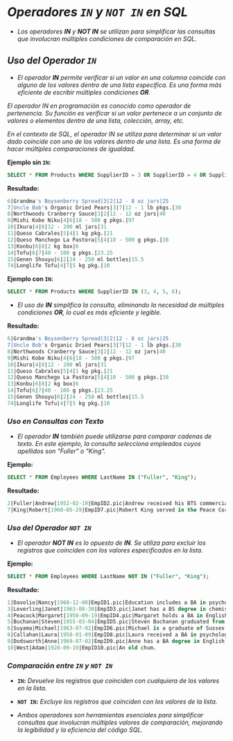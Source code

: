 <!-- Autor: Daniel Benjamin Perez Morales -->
<!-- GitHub: https://github.com/D4nitrix13 -->
<!-- GitLab: https://gitlab.com/D4nitrix13 -->
<!-- Correo electrónico: danielperezdev@proton.me -->

# ***Operadores `IN` y `NOT IN` en SQL***

- *Los operadores **IN** y **NOT IN** se utilizan para simplificar las consultas que involucran múltiples condiciones de comparación en SQL.*

## ***Uso del Operador `IN`***

- *El operador **IN** permite verificar si un valor en una columna coincide con alguno de los valores dentro de una lista específica. Es una forma más eficiente de escribir múltiples condiciones **OR**.*

*El operador IN en programación es conocido como operador de pertenencia. Su función es verificar si un valor pertenece a un conjunto de valores o elementos dentro de una lista, colección, array, etc.*

*En el contexto de SQL, el operador IN se utiliza para determinar si un valor dado coincide con uno de los valores dentro de una lista. Es una forma de hacer múltiples comparaciones de igualdad.*

**Ejemplo sin `IN`:**

```sql
SELECT * FROM Products WHERE SupplierID = 3 OR SupplierID = 4 OR SupplierID = 5 OR SupplierID = 6;
```

**Resultado:**

```sql
6|Grandma's Boysenberry Spread|3|2|12 - 8 oz jars|25
7|Uncle Bob's Organic Dried Pears|3|7|12 - 1 lb pkgs.|30
8|Northwoods Cranberry Sauce|3|2|12 - 12 oz jars|40
9|Mishi Kobe Niku|4|6|18 - 500 g pkgs.|97
10|Ikura|4|8|12 - 200 ml jars|31
11|Queso Cabrales|5|4|1 kg pkg.|21
12|Queso Manchego La Pastora|5|4|10 - 500 g pkgs.|38
13|Konbu|6|8|2 kg box|6
14|Tofu|6|7|40 - 100 g pkgs.|23.25
15|Genen Shouyu|6|2|24 - 250 ml bottles|15.5
74|Longlife Tofu|4|7|5 kg pkg.|10
```

**Ejemplo con `IN`:**

```sql
SELECT * FROM Products WHERE SupplierID IN (3, 4, 5, 6);
```

- *El uso de **IN** simplifica la consulta, eliminando la necesidad de múltiples condiciones **OR**, lo cual es más eficiente y legible.*

**Resultado:**

```sql
6|Grandma's Boysenberry Spread|3|2|12 - 8 oz jars|25
7|Uncle Bob's Organic Dried Pears|3|7|12 - 1 lb pkgs.|30
8|Northwoods Cranberry Sauce|3|2|12 - 12 oz jars|40
9|Mishi Kobe Niku|4|6|18 - 500 g pkgs.|97
10|Ikura|4|8|12 - 200 ml jars|31
11|Queso Cabrales|5|4|1 kg pkg.|21
12|Queso Manchego La Pastora|5|4|10 - 500 g pkgs.|38
13|Konbu|6|8|2 kg box|6
14|Tofu|6|7|40 - 100 g pkgs.|23.25
15|Genen Shouyu|6|2|24 - 250 ml bottles|15.5
74|Longlife Tofu|4|7|5 kg pkg.|10
```

### ***Uso en Consultas con Texto***

- *El operador **IN** también puede utilizarse para comparar cadenas de texto. En este ejemplo, la consulta selecciona empleados cuyos apellidos son "Fuller" o "King".*

**Ejemplo:**

```sql
SELECT * FROM Employees WHERE LastName IN ("Fuller", "King");
```

**Resultado:**

```sql
2|Fuller|Andrew|1952-02-19|EmpID2.pic|Andrew received his BTS commercial and a Ph.D. in international marketing from the University of Dallas. He is fluent in French and Italian and reads German. He joined the company as a sales representative, was promoted to sales manager and was then named vice president of sales.
7|King|Robert|1960-05-29|EmpID7.pic|Robert King served in the Peace Corps and traveled extensively before completing his degree in English at the University of Michigan and then joining the company. After completing a course entitled 'Selling in Europe', he was transferred to the London office.
```

### ***Uso del Operador `NOT IN`***

- *El operador **NOT IN** es lo opuesto de **IN**. Se utiliza para excluir los registros que coinciden con los valores especificados en la lista.*

**Ejemplo:**

```sql
SELECT * FROM Employees WHERE LastName NOT IN ("Fuller", "King");
```

**Resultado:**

```sql
1|Davolio|Nancy|1968-12-08|EmpID1.pic|Education includes a BA in psychology from Colorado State University. She also completed (The Art of the Cold Call). Nancy is a member of 'Toastmasters International'.
3|Leverling|Janet|1963-08-30|EmpID3.pic|Janet has a BS degree in chemistry from Boston College). She has also completed a certificate program in food retailing management. Janet was hired as a sales associate and was promoted to sales representative.
4|Peacock|Margaret|1958-09-19|EmpID4.pic|Margaret holds a BA in English literature from Concordia College and an MA from the American Institute of Culinary Arts. She was temporarily assigned to the London office before returning to her permanent post in Seattle.
5|Buchanan|Steven|1955-03-04|EmpID5.pic|Steven Buchanan graduated from St. Andrews University, Scotland, with a BSC degree. Upon joining the company as a sales representative, he spent 6 months in an orientation program at the Seattle office and then returned to his permanent post in London, where he was promoted to sales manager. Mr. Buchanan has completed the courses 'Successful Telemarketing' and 'International Sales Management'. He is fluent in French.
6|Suyama|Michael|1963-07-02|EmpID6.pic|Michael is a graduate of Sussex University (MA, economics) and the University of California at Los Angeles (MBA, marketing). He has also taken the courses 'Multi-Cultural Selling' and 'Time Management for the Sales Professional'. He is fluent in Japanese and can read and write French, Portuguese, and Spanish.
8|Callahan|Laura|1958-01-09|EmpID8.pic|Laura received a BA in psychology from the University of Washington. She has also completed a course in business French. She reads and writes French.
9|Dodsworth|Anne|1969-07-02|EmpID9.pic|Anne has a BA degree in English from St. Lawrence College. She is fluent in French and German.
10|West|Adam|1928-09-19|EmpID10.pic|An old chum.
```

### ***Comparación entre `IN` y `NOT IN`***

- **`IN`:** *Devuelve los registros que coinciden con cualquiera de los valores en la lista.*
- **`NOT IN`:** *Excluye los registros que coinciden con los valores de la lista.*

- *Ambos operadores son herramientas esenciales para simplificar consultas que involucran múltiples valores de comparación, mejorando la legibilidad y la eficiencia del código SQL.*
